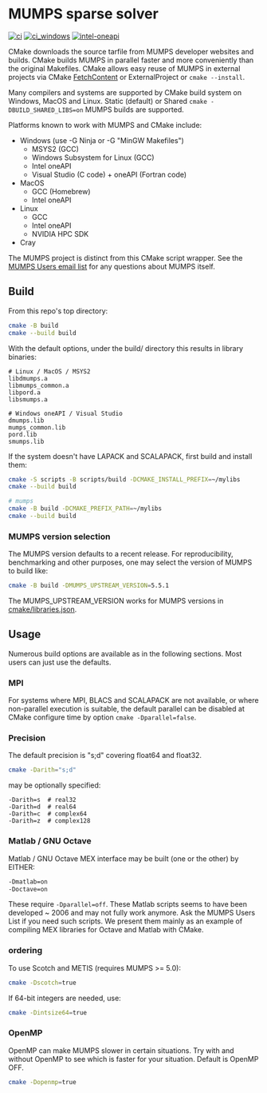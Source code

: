 # MUMPS sparse solver

[![ci](https://github.com/scivision/mumps/actions/workflows/ci.yml/badge.svg)](https://github.com/scivision/mumps/actions/workflows/ci.yml)
[![ci_windows](https://github.com/scivision/mumps/actions/workflows/ci_windows.yml/badge.svg)](https://github.com/scivision/mumps/actions/workflows/ci_windows.yml)
[![intel-oneapi](https://github.com/scivision/mumps/actions/workflows/intel-oneapi.yml/badge.svg)](https://github.com/scivision/mumps/actions/workflows/intel-oneapi.yml)

CMake downloads the source tarfile from MUMPS developer websites and builds.
CMake builds MUMPS in parallel faster and more conveniently than the original Makefiles.
CMake allows easy reuse of MUMPS in external projects via CMake
[FetchContent](https://github.com/scivision/mumps-fetchcontent)
or ExternalProject or `cmake --install`.

Many compilers and systems are supported by CMake build system on Windows, MacOS and Linux.
Static (default) or Shared `cmake -DBUILD_SHARED_LIBS=on` MUMPS builds are supported.

Platforms known to work with MUMPS and CMake include:

* Windows (use -G Ninja or -G "MinGW Makefiles")
  * MSYS2 (GCC)
  * Windows Subsystem for Linux (GCC)
  * Intel oneAPI
  * Visual Studio (C code) + oneAPI (Fortran code)
* MacOS
  * GCC (Homebrew)
  * Intel oneAPI
* Linux
  * GCC
  * Intel oneAPI
  * NVIDIA HPC SDK
* Cray

The MUMPS project is distinct from this CMake script wrapper.
See the
[MUMPS Users email list](https://listes.ens-lyon.fr/sympa/subscribe/mumps-users)
for any questions about MUMPS itself.

## Build

From this repo's top directory:

```sh
cmake -B build
cmake --build build
```

With the default options, under the build/ directory this results in library binaries:

```
# Linux / MacOS / MSYS2
libdmumps.a
libmumps_common.a
libpord.a
libsmumps.a

# Windows oneAPI / Visual Studio
dmumps.lib
mumps_common.lib
pord.lib
smumps.lib
```

If the system doesn't have LAPACK and SCALAPACK, first build and install them:

```sh
cmake -S scripts -B scripts/build -DCMAKE_INSTALL_PREFIX=~/mylibs
cmake --build build

# mumps
cmake -B build -DCMAKE_PREFIX_PATH=~/mylibs
cmake --build build
```

### MUMPS version selection

The MUMPS version defaults to a recent release.
For reproducibility, benchmarking and other purposes, one may select the version of MUMPS to build like:

```sh
cmake -B build -DMUMPS_UPSTREAM_VERSION=5.5.1
```

The MUMPS_UPSTREAM_VERSION works for MUMPS versions in
[cmake/libraries.json](./cmake/libraries.json).

## Usage

Numerous build options are available as in the following sections.
Most users can just use the defaults.

### MPI

For systems where MPI, BLACS and SCALAPACK are not available, or where non-parallel execution is suitable, the default parallel can be disabled at CMake configure time by option `cmake -Dparallel=false`.

### Precision

The default precision is "s;d" covering float64 and float32.

```sh
cmake -Darith="s;d"
```

may be optionally specified:

```
-Darith=s  # real32
-Darith=d  # real64
-Darith=c  # complex64
-Darith=z  # complex128
```

### Matlab / GNU Octave

Matlab / GNU Octave MEX interface may be built (one or the other) by EITHER:

```sh
-Dmatlab=on
-Doctave=on
```

These require `-Dparallel=off`.
These Matlab scripts seems to have been developed ~ 2006 and may not fully work anymore.
Ask the MUMPS Users List if you need such scripts.
We present them mainly as an example of compiling MEX libraries for Octave and Matlab with CMake.

### ordering

To use Scotch and METIS (requires MUMPS >= 5.0):

```sh
cmake -Dscotch=true
```

If 64-bit integers are needed, use:

```sh
cmake -Dintsize64=true
```

### OpenMP

OpenMP can make MUMPS slower in certain situations.
Try with and without OpenMP to see which is faster for your situation.
Default is OpenMP OFF.

```sh
cmake -Dopenmp=true
```
